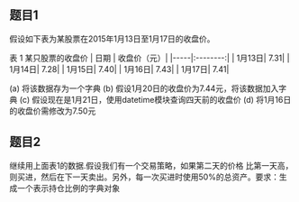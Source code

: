 

## 题目1
假设如下表为某股票在2015年1月13日至1月17日的收盘价。

表 1 某只股票的收盘价
| 日期 | 收盘价（元）|
|-----|:--------:|
| 1月13日| 7.31|
| 1月14日| 7.28|
| 1月15日| 7.40|
| 1月16日| 7.43|
| 1月17日| 7.41|

(a) 将该数据存为一个字典
(b) 假设1月20日的收盘价为7.44元，将该数据加入字典
(c) 假设现在是1月21日，使用datetime模块查询四天前的收盘价
(d) 将1月16日的收盘价需修改为7.50元

## 题目2
继续用上面表1的数据.假设我们有一个交易策略，如果第二天的价格
比第一天高，则买进，然后在下一天卖出。另外，每一次买进时使用50%的总资产。要求：生成一个表示持仓比例的字典对象

